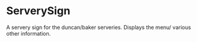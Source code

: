 # ServerySign
A servery sign for the duncan/baker serveries. Displays the menu/ various other information.
